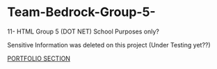 # Team-Bedrock-Group-5-
11- HTML Group 5 (DOT NET)
School Purposes only?

Sensitive Information was deleted on this project (Under Testing yet??)

[PORTFOLIO SECTION]()
